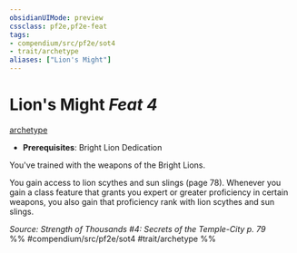 ```yaml
---
obsidianUIMode: preview
cssclass: pf2e,pf2e-feat
tags:
- compendium/src/pf2e/sot4
- trait/archetype
aliases: ["Lion's Might"]
---
```

# Lion's Might  *Feat 4*  
[archetype](/rules/traits/archetype.md)  

- **Prerequisites**: Bright Lion Dedication

You've trained with the weapons of the Bright Lions.

You gain access to lion scythes and sun slings (page 78). Whenever you gain a class feature that grants you expert or greater proficiency in certain weapons, you also gain that proficiency rank with lion scythes and sun slings.

*Source: Strength of Thousands #4: Secrets of the Temple-City p. 79*  
%% #compendium/src/pf2e/sot4 #trait/archetype %%